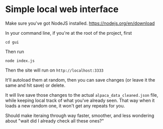 # Simple local web interface
Make sure you've got NodeJS installed. https://nodejs.org/en/download

In your command line, if you're at the root of the project, first 

`cd gui`

Then run

`node index.js`

Then the site will run on `http://localhost:3333` 

It'll autoload them at random, then you can save changes (or leave it the same and hit save) or delete. 

It will live save those changes to the actual `alpaca_data_cleaned.json` file, while keeping local track of what you've already seen. That way when it loads a new random one, it won't get any repeats for you. 

Should make iteraing through way faster, smoother, and less wondering about "wait did I already check all these ones?"